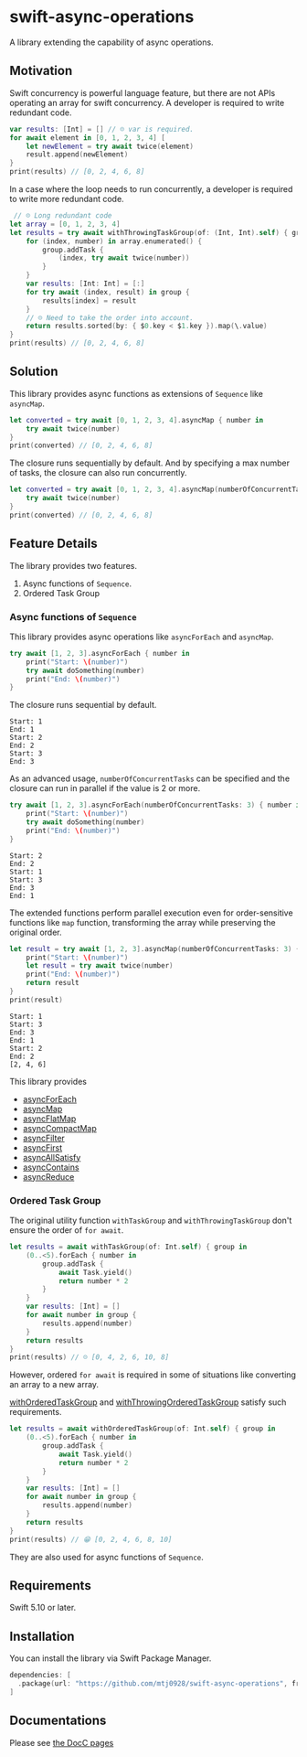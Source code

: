 # swift-async-operations
A library extending the capability of async operations.

## Motivation
Swift concurrency is powerful language feature, but there are not APIs operating an array for swift concurrency.
A developer is required to write redundant code.
```swift
var results: [Int] = [] // ☹️ var is required.
for await element in [0, 1, 2, 3, 4] [
    let newElement = try await twice(element)
    result.append(newElement)
}
print(results) // [0, 2, 4, 6, 8]
```

In a case where the loop needs to run concurrently, a developer is required to write more redundant code.
```swift
 // ☹️ Long redundant code
let array = [0, 1, 2, 3, 4]
let results = try await withThrowingTaskGroup(of: (Int, Int).self) { group in
    for (index, number) in array.enumerated() {
        group.addTask {
            (index, try await twice(number))
        }
    }
    var results: [Int: Int] = [:]
    for try await (index, result) in group {
        results[index] = result
    }
    // ☹️ Need to take the order into account.
    return results.sorted(by: { $0.key < $1.key }).map(\.value)
}
print(results) // [0, 2, 4, 6, 8]
```

## Solution
This library provides async functions as extensions of `Sequence` like `asyncMap`.
```swift
let converted = try await [0, 1, 2, 3, 4].asyncMap { number in
    try await twice(number)
}
print(converted) // [0, 2, 4, 6, 8]
```
The closure runs sequentially by default.
And by specifying a max number of tasks, the closure can also run concurrently.

```swift
let converted = try await [0, 1, 2, 3, 4].asyncMap(numberOfConcurrentTasks: 8) { number in
    try await twice(number)
}
print(converted) // [0, 2, 4, 6, 8]
```

## Feature Details
The library provides two features.
1. Async functions of `Sequence`.
2. Ordered Task Group

### Async functions of `Sequence`
This library provides async operations like `asyncForEach` and `asyncMap`.

```swift
try await [1, 2, 3].asyncForEach { number in
    print("Start: \(number)")
    try await doSomething(number)
    print("End: \(number)")
}
```

The closure runs sequential by default.

```
Start: 1
End: 1
Start: 2
End: 2
Start: 3
End: 3
```

As an advanced usage, `numberOfConcurrentTasks` can be specified and the closure can run in parallel if the value is 2 or more.
```swift
try await [1, 2, 3].asyncForEach(numberOfConcurrentTasks: 3) { number in
    print("Start: \(number)")
    try await doSomething(number)
    print("End: \(number)")
}
```

```
Start: 2
End: 2
Start: 1
Start: 3
End: 3
End: 1
```

The extended functions perform parallel execution even for order-sensitive functions like `map` function, 
transforming the array while preserving the original order.
```swift
let result = try await [1, 2, 3].asyncMap(numberOfConcurrentTasks: 3) { number in
    print("Start: \(number)")
    let result = try await twice(number)
    print("End: \(number)")
    return result
}
print(result)
```

```
Start: 1
Start: 3
End: 3
End: 1
Start: 2
End: 2
[2, 4, 6]
```
This library provides
- [asyncForEach](https://mtj0928.github.io/swift-async-operations/documentation/asyncoperations/swift/sequence/asyncallsatisfy(numberofconcurrenttasks:priority:_:))
- [asyncMap](https://mtj0928.github.io/swift-async-operations/documentation/asyncoperations/swift/sequence/asyncmap(numberofconcurrenttasks:priority:_:))
- [asyncFlatMap](https://mtj0928.github.io/swift-async-operations/documentation/asyncoperations/swift/sequence/asyncflatmap(numberofconcurrenttasks:priority:_:))
- [asyncCompactMap](https://mtj0928.github.io/swift-async-operations/documentation/asyncoperations/swift/sequence/asynccompactmap(numberofconcurrenttasks:priority:_:))
- [asyncFilter](https://mtj0928.github.io/swift-async-operations/documentation/asyncoperations/swift/sequence/asyncfilter(numberofconcurrenttasks:priority:_:))
- [asyncFirst](https://mtj0928.github.io/swift-async-operations/documentation/asyncoperations/swift/sequence/asyncfirst(numberofconcurrenttasks:priority:where:))
- [asyncAllSatisfy](https://mtj0928.github.io/swift-async-operations/documentation/asyncoperations/swift/sequence/asyncallsatisfy(numberofconcurrenttasks:priority:_:))
- [asyncContains](https://mtj0928.github.io/swift-async-operations/documentation/asyncoperations/swift/sequence/asynccontains(numberofconcurrenttasks:priority:where:))
- [asyncReduce](https://mtj0928.github.io/swift-async-operations/documentation/asyncoperations/swift/sequence/asyncreduce(into:_:))

### Ordered Task Group
The original utility function `withTaskGroup` and `withThrowingTaskGroup` don't ensure the order of `for await`.
```swift
let results = await withTaskGroup(of: Int.self) { group in
    (0..<5).forEach { number in
        group.addTask {
            await Task.yield()
            return number * 2
        }
    }
    var results: [Int] = []
    for await number in group {
        results.append(number)
    }
    return results
}
print(results) // ☹️ [0, 4, 2, 6, 10, 8]
```

However, ordered `for await` is required in some of situations like converting an array to a new array.

[withOrderedTaskGroup](https://mtj0928.github.io/swift-async-operations/documentation/asyncoperations/withorderedtaskgroup(of:returning:isolation:body:)) and [withThrowingOrderedTaskGroup](https://mtj0928.github.io/swift-async-operations/documentation/asyncoperations/withthrowingorderedtaskgroup(of:returning:isolation:body:)) satisfy such requirements.
```swift
let results = await withOrderedTaskGroup(of: Int.self) { group in
    (0..<5).forEach { number in
        group.addTask {
            await Task.yield()
            return number * 2
        }
    }
    var results: [Int] = []
    for await number in group {
        results.append(number)
    }
    return results
}
print(results) // 😁 [0, 2, 4, 6, 8, 10]
```

They are also used for async functions of `Sequence`.

## Requirements
Swift 5.10 or later.

## Installation
You can install the library via Swift Package Manager.
```swift
dependencies: [
  .package(url: "https://github.com/mtj0928/swift-async-operations", from: "0.1.0")
]
```

## Documentations
Please see [the DocC pages](https://mtj0928.github.io/swift-async-operations/documentation/asyncoperations/)
